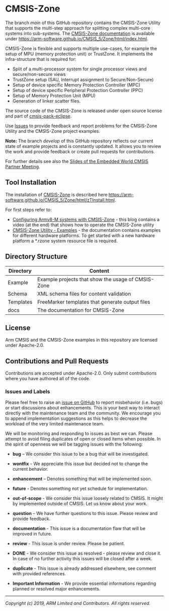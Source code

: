 # CMSIS-Zone

The branch *main* of this GitHub repository contains the  CMSIS-Zone Utility that supports
the multi-step approach for splitting complex multi-core systems into sub-systems.
The [CMSIS-Zone documentation](https://arm-software.github.io/CMSIS_5/Zone/html/index.html) is available under
https://arm-software.github.io/CMSIS_5/Zone/html/index.html.

CMSIS-Zone is flexible and supports multiple use-cases, for example the setup of MPU (memory protection unit) or TrustZone.
It implements the infra-structure that is required for:
  - Split of a multi-processor system for single processor views and secure/non-secure views
  - TrustZone setup (SAU, Interrupt assignment to Secure/Non-Secure)
  - Setup of device specific Memory Protection Controller (MPC)
  - Setup of device specific Peripheral Protection Controller (PPC)
  - Setup of Memory Protection Unit (MPU)
  - Generation of linker scatter files.

The source code of the CMSIS-Zone is released under open source license and part of [cmsis-pack-eclipse](https://github.com/ARM-software/cmsis-pack-eclipse).

Use [Issues](https://github.com/ARM-software/CMSIS-Zone#issues-and-labels) to provide feedback and report problems for the
CMSIS-Zone Utility and the CMSIS-Zone project examples.

**Note:** The branch *develop* of this GitHub repository reflects our current state of
example projects and is constantly updated. It allows you to review the work and provide feedback or create pull requests for contributions.

For further details see also the [Slides of the Embedded World CMSIS Partner Meeting](https://github.com/ARM-software/CMSIS_5/blob/develop/CMSIS_EW2019.pdf).

## Tool Installation
The installation of [CMSIS-Zone](https://arm-software.github.io/CMSIS_5/Zone/html/zTInstall.html) is described here https://arm-software.github.io/CMSIS_5/Zone/html/zTInstall.html.

For first steps refer to:
  - [Configuring Armv8-M systems with CMSIS-Zone](https://community.arm.com/developer/tools-software/tools/b/tools-software-ides-blog/posts/configuring-armv8-m-systems-with-cmsis-zone) - this blog contains a video (at the end) that shows how to operate the CMSIS-Zone utility
  - [CMSIS-Zone Utility - Examples](https://arm-software.github.io/CMSIS-Zone/zTExamples.html) - the documentation contains examples for different hardware platforms. To get started with a new hardware platform a \*.rzone system resource file is required.

## Directory Structure

| Directory            | Content                                                   |
| -------------------- | --------------------------------------------------------- |
| Example              | Example projects that show the usage of CMSIS-Zone        |
| Schema               | XML schema files for content validation                   |
| Templates            | FreeMarker templates that generate output files           |
| docs                 | The documentation for CMSIS-Zone                          |

## License

Arm CMSIS and the CMSIS-Zone examples in this repository are licensed under Apache-2.0.

## Contributions and Pull Requests

Contributions are accepted under Apache-2.0. Only submit contributions where you have authored all of the code.

### Issues and Labels

Please feel free to raise an [issue on GitHub](https://github.com/ARM-software/CMSIS-Zone/issues)
to report misbehavior (i.e. bugs) or start discussions about enhancements. This
is your best way to interact directly with the maintenance team and the community.
We encourage you to append implementation suggestions as this helps to decrease the
workload of the very limited maintenance team.

We will be monitoring and responding to issues as best we can.
Please attempt to avoid filing duplicates of open or closed items when possible.
In the spirit of openness we will be tagging issues with the following:

- **bug** – We consider this issue to be a bug that will be investigated.

- **wontfix** - We appreciate this issue but decided not to change the current behavior.

- **enhancement** – Denotes something that will be implemented soon.

- **future** - Denotes something not yet schedule for implementation.

- **out-of-scope** - We consider this issue loosely related to CMSIS. It might by implemented outside of CMSIS. Let us know about your work.

- **question** – We have further questions to this issue. Please review and provide feedback.

- **documentation** - This issue is a documentation flaw that will be improved in future.

- **review** - This issue is under review. Please be patient.

- **DONE** - We consider this issue as resolved - please review and close it. In case of no further activity this issues will be closed after a week.

- **duplicate** - This issue is already addressed elsewhere, see comment with provided references.

- **Important Information** - We provide essential informations regarding planned or resolved major enhancements.

---

_Copyright (c) 2019, ARM Limited and Contributors. All rights reserved._

